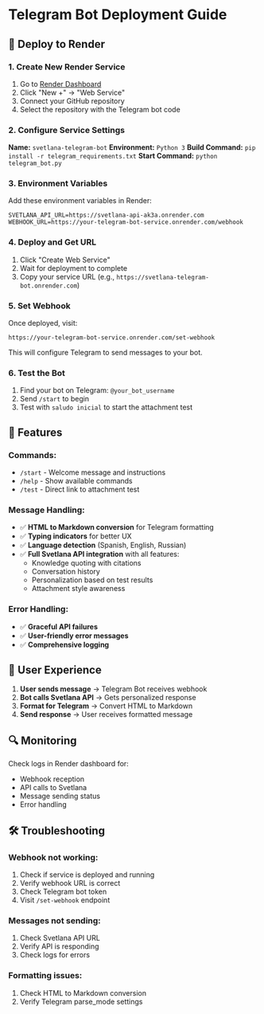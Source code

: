 # Telegram Bot Deployment Guide

## 🚀 **Deploy to Render**

### **1. Create New Render Service**

1. Go to [Render Dashboard](https://dashboard.render.com)
2. Click "New +" → "Web Service"
3. Connect your GitHub repository
4. Select the repository with the Telegram bot code

### **2. Configure Service Settings**

**Name:** `svetlana-telegram-bot`
**Environment:** `Python 3`
**Build Command:** `pip install -r telegram_requirements.txt`
**Start Command:** `python telegram_bot.py`

### **3. Environment Variables**

Add these environment variables in Render:

```
SVETLANA_API_URL=https://svetlana-api-ak3a.onrender.com
WEBHOOK_URL=https://your-telegram-bot-service.onrender.com/webhook
```

### **4. Deploy and Get URL**

1. Click "Create Web Service"
2. Wait for deployment to complete
3. Copy your service URL (e.g., `https://svetlana-telegram-bot.onrender.com`)

### **5. Set Webhook**

Once deployed, visit:
```
https://your-telegram-bot-service.onrender.com/set-webhook
```

This will configure Telegram to send messages to your bot.

### **6. Test the Bot**

1. Find your bot on Telegram: `@your_bot_username`
2. Send `/start` to begin
3. Test with `saludo inicial` to start the attachment test

## 🔧 **Features**

### **Commands:**
- `/start` - Welcome message and instructions
- `/help` - Show available commands
- `/test` - Direct link to attachment test

### **Message Handling:**
- ✅ **HTML to Markdown conversion** for Telegram formatting
- ✅ **Typing indicators** for better UX
- ✅ **Language detection** (Spanish, English, Russian)
- ✅ **Full Svetlana API integration** with all features:
  - Knowledge quoting with citations
  - Conversation history
  - Personalization based on test results
  - Attachment style awareness

### **Error Handling:**
- ✅ **Graceful API failures**
- ✅ **User-friendly error messages**
- ✅ **Comprehensive logging**

## 📱 **User Experience**

1. **User sends message** → Telegram Bot receives webhook
2. **Bot calls Svetlana API** → Gets personalized response
3. **Format for Telegram** → Convert HTML to Markdown
4. **Send response** → User receives formatted message

## 🔍 **Monitoring**

Check logs in Render dashboard for:
- Webhook reception
- API calls to Svetlana
- Message sending status
- Error handling

## 🛠️ **Troubleshooting**

### **Webhook not working:**
1. Check if service is deployed and running
2. Verify webhook URL is correct
3. Check Telegram bot token
4. Visit `/set-webhook` endpoint

### **Messages not sending:**
1. Check Svetlana API URL
2. Verify API is responding
3. Check logs for errors

### **Formatting issues:**
1. Check HTML to Markdown conversion
2. Verify Telegram parse_mode settings 